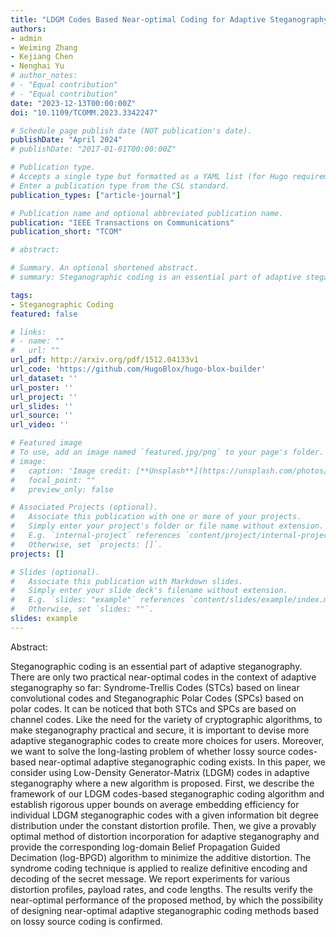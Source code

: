 ```yaml
---
title: "LDGM Codes Based Near-optimal Coding for Adaptive Steganography"
authors:
- admin
- Weiming Zhang
- Kejiang Chen
- Nenghai Yu
# author_notes:
# - "Equal contribution"
# - "Equal contribution"
date: "2023-12-13T00:00:00Z"
doi: "10.1109/TCOMM.2023.3342247"

# Schedule page publish date (NOT publication's date).
publishDate: "April 2024"
# publishDate: "2017-01-01T00:00:00Z"

# Publication type.
# Accepts a single type but formatted as a YAML list (for Hugo requirements).
# Enter a publication type from the CSL standard.
publication_types: ["article-journal"]

# Publication name and optional abbreviated publication name.
publication: "IEEE Transactions on Communications"
publication_short: "TCOM"

# abstract: 

# Summary. An optional shortened abstract.
# summary: Steganographic coding is an essential part of adaptive steganography. There are only two practical near-optimal codes in the context of adaptive steganography so far: Syndrome-Trellis Codes (STCs) based on linear convolutional codes and Steganographic Polar Codes (SPCs) based on polar codes. It can be noticed that both STCs and SPCs are based on channel codes. Like the need for the variety of cryptographic algorithms, to make steganography practical and secure, it is important to devise more adaptive steganographic codes to create more choices for users. Moreover, we want to solve the long-lasting problem of whether lossy source codes-based near-optimal adaptive steganographic coding exists. In this paper, we consider using Low-Density Generator-Matrix (LDGM) codes in adaptive steganography where a new algorithm is proposed. First, we describe the framework of our LDGM codes-based steganographic coding algorithm and establish rigorous upper bounds on average embedding efficiency for individual LDGM steganographic codes with a given information bit degree distribution under the constant distortion profile. Then, we give a provably optimal method of distortion incorporation for adaptive steganography and provide the corresponding log-domain Belief Propagation Guided Decimation (log-BPGD) algorithm to minimize the additive distortion. The syndrome coding technique is applied to realize definitive encoding and decoding of the secret message. We report experiments for various distortion profiles, payload rates, and code lengths. The results verify the near-optimal performance of the proposed method, by which the possibility of designing near-optimal adaptive steganographic coding methods based on lossy source coding is confirmed.

tags:
- Steganographic Coding
featured: false

# links:
# - name: ""
#   url: ""
url_pdf: http://arxiv.org/pdf/1512.04133v1
url_code: 'https://github.com/HugoBlox/hugo-blox-builder'
url_dataset: ''
url_poster: ''
url_project: ''
url_slides: ''
url_source: ''
url_video: ''

# Featured image
# To use, add an image named `featured.jpg/png` to your page's folder. 
# image:
#   caption: 'Image credit: [**Unsplash**](https://unsplash.com/photos/jdD8gXaTZsc)'
#   focal_point: ""
#   preview_only: false

# Associated Projects (optional).
#   Associate this publication with one or more of your projects.
#   Simply enter your project's folder or file name without extension.
#   E.g. `internal-project` references `content/project/internal-project/index.md`.
#   Otherwise, set `projects: []`.
projects: []

# Slides (optional).
#   Associate this publication with Markdown slides.
#   Simply enter your slide deck's filename without extension.
#   E.g. `slides: "example"` references `content/slides/example/index.md`.
#   Otherwise, set `slides: ""`.
slides: example
---
```

Abstract:

Steganographic coding is an essential part of adaptive steganography. There are only two practical near-optimal codes in the context of adaptive steganography so far: Syndrome-Trellis Codes (STCs) based on linear convolutional codes and Steganographic Polar Codes (SPCs) based on polar codes. It can be noticed that both STCs and SPCs are based on channel codes. Like the need for the variety of cryptographic algorithms, to make steganography practical and secure, it is important to devise more adaptive steganographic codes to create more choices for users. Moreover, we want to solve the long-lasting problem of whether lossy source codes-based near-optimal adaptive steganographic coding exists. In this paper, we consider using Low-Density Generator-Matrix (LDGM) codes in adaptive steganography where a new algorithm is proposed. First, we describe the framework of our LDGM codes-based steganographic coding algorithm and establish rigorous upper bounds on average embedding efficiency for individual LDGM steganographic codes with a given information bit degree distribution under the constant distortion profile. Then, we give a provably optimal method of distortion incorporation for adaptive steganography and provide the corresponding log-domain Belief Propagation Guided Decimation (log-BPGD) algorithm to minimize the additive distortion. The syndrome coding technique is applied to realize definitive encoding and decoding of the secret message. We report experiments for various distortion profiles, payload rates, and code lengths. The results verify the near-optimal performance of the proposed method, by which the possibility of designing near-optimal adaptive steganographic coding methods based on lossy source coding is confirmed.

<div style="display:none">
{{% callout note %}}
Click the *Cite* button above to demo the feature to enable visitors to import publication metadata into their reference management software.
{{% /callout %}}

{{% callout note %}}
Create your slides in Markdown - click the *Slides* button to check out the example.
{{% /callout %}}

Add the publication's **full text** or **supplementary notes** here. You can use rich formatting such as including [code, math, and images](https://docs.hugoblox.com/content/writing-markdown-latex/).
</div>
